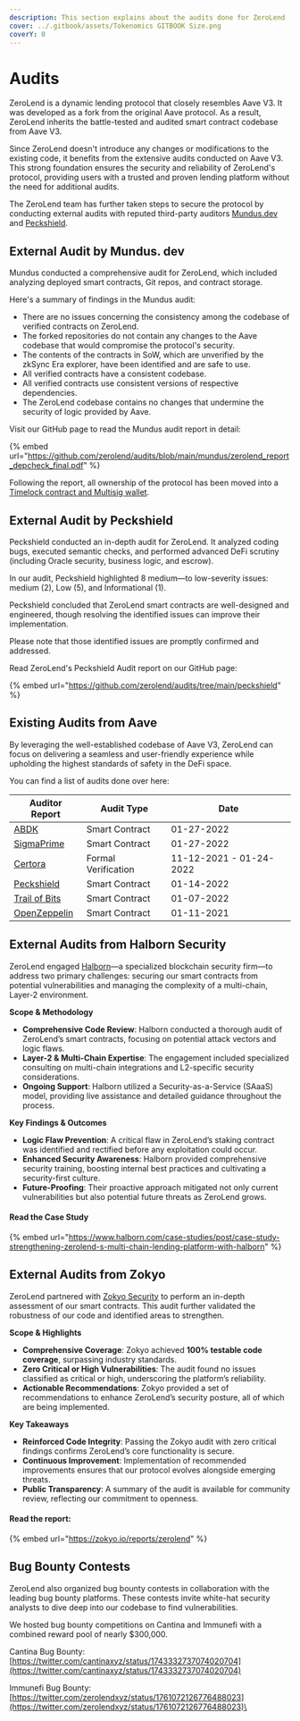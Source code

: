 ```yaml
---
description: This section explains about the audits done for ZeroLend
cover: ../.gitbook/assets/Tokenomics GITBOOK Size.png
coverY: 0
---
```


# Audits

ZeroLend is a dynamic lending protocol that closely resembles Aave V3. It was developed as a fork from the original Aave protocol. As a result, ZeroLend inherits the battle-tested and audited smart contract codebase from Aave V3.

Since ZeroLend doesn't introduce any changes or modifications to the existing code, it benefits from the extensive audits conducted on Aave V3. This strong foundation ensures the security and reliability of ZeroLend's protocol, providing users with a trusted and proven lending platform without the need for additional audits.

The ZeroLend team has further taken steps to secure the protocol by conducting external audits with reputed third-party auditors [Mundus.dev](https://mundus.dev/) and [Peckshield](https://peckshield.com/).&#x20;

## External Audit by Mundus. dev

Mundus conducted a comprehensive audit for ZeroLend, which included analyzing deployed smart contracts, Git repos, and contract storage.&#x20;

Here's a summary of findings in the Mundus audit:&#x20;

* There are no issues concerning the consistency among the codebase of verified contracts on ZeroLend.
* The forked repositories do not contain any changes to the Aave codebase that would compromise the protocol's security.
* The contents of the contracts in SoW, which are unverified by the zkSync Era explorer, have been identified and are safe to use.&#x20;
* All verified contracts have a consistent codebase.
* All verified contracts use consistent versions of respective dependencies.&#x20;
* The ZeroLend codebase contains no changes that undermine the security of logic provided by Aave.&#x20;

Visit our GitHub page to read the Mundus audit report in detail:&#x20;

{% embed url="https://github.com/zerolend/audits/blob/main/mundus/zerolend_report_depcheck_final.pdf" %}

Following the report, all ownership of the protocol has been moved into a [Timelock contract and Multisig wallet](timelocked-multisig-admin.md).

## External Audit by Peckshield&#x20;

Peckshield conducted an in-depth audit for ZeroLend. It analyzed coding bugs, executed semantic checks, and performed advanced DeFi scrutiny (including Oracle security, business logic, and escrow).&#x20;

In our audit, Peckshield highlighted 8 medium—to low-severity issues: medium (2), Low (5), and Informational (1).&#x20;

Peckshield concluded that ZeroLend smart contracts are well-designed and engineered, though resolving the identified issues can improve their implementation.&#x20;

Please note that those identified issues are promptly confirmed and addressed.&#x20;

Read ZeroLend's Peckshield Audit report on our GitHub page:&#x20;

{% embed url="https://github.com/zerolend/audits/tree/main/peckshield" %}

## Existing Audits from Aave

By leveraging the well-established codebase of Aave V3, ZeroLend can focus on delivering a seamless and user-friendly experience while upholding the highest standards of safety in the DeFi space.

You can find a list of audits done over here:

| Auditor Report                                                                                                     | Audit Type          | Date                    |
| ------------------------------------------------------------------------------------------------------------------ | ------------------- | ----------------------- |
| [ABDK](https://github.com/aave/aave-v3-core/blob/master/audits/27-01-2022_ABDK_AaveV3.pdf)                         | Smart Contract      | 01-27-2022              |
| [SigmaPrime](https://github.com/aave/aave-v3-core/blob/master/audits/27-01-2022_SigmaPrime_AaveV3.pdf)             | Smart Contract      | 01-27-2022              |
| [Certora](https://github.com/aave/aave-v3-core/blob/master/certora/Aave_V3_Formal_Verification_Report_Jan2022.pdf) | Formal Verification | 11-12-2021 - 01-24-2022 |
| [Peckshield](https://github.com/aave/aave-v3-core/blob/master/audits/14-01-2022_PeckShield_AaveV3.pdf)             | Smart Contract      | 01-14-2022              |
| [Trail of Bits](https://github.com/aave/aave-v3-core/blob/master/audits/07-01-2022_TrailOfBits_AaveV3.pdf)         | Smart Contract      | 01-07-2022              |
| [OpenZeppelin](https://github.com/aave/aave-v3-core/blob/master/audits/01-11-2021_OpenZeppelin_AaveV3.pdf)         | Smart Contract      | 01-11-2021              |

## External Audits from Halborn Security

ZeroLend engaged [Halborn](https://halborn.com/)—a specialized blockchain security firm—to address two primary challenges: securing our smart contracts from potential vulnerabilities and managing the complexity of a multi-chain, Layer-2 environment.

**Scope & Methodology**

* **Comprehensive Code Review**: Halborn conducted a thorough audit of ZeroLend’s smart contracts, focusing on potential attack vectors and logic flaws.
* **Layer-2 & Multi-Chain Expertise**: The engagement included specialized consulting on multi-chain integrations and L2-specific security considerations.
* **Ongoing Support**: Halborn utilized a Security-as-a-Service (SAaaS) model, providing live assistance and detailed guidance throughout the process.

**Key Findings & Outcomes**

* **Logic Flaw Prevention**: A critical flaw in ZeroLend’s staking contract was identified and rectified before any exploitation could occur.
* **Enhanced Security Awareness**: Halborn provided comprehensive security training, boosting internal best practices and cultivating a security-first culture.
* **Future-Proofing**: Their proactive approach mitigated not only current vulnerabilities but also potential future threats as ZeroLend grows.

#### Read the Case Study

{% embed url="https://www.halborn.com/case-studies/post/case-study-strengthening-zerolend-s-multi-chain-lending-platform-with-halborn" %}

## External Audits from Zokyo

ZeroLend  partnered with [Zokyo Security](https://zokyo.io/) to perform an in-depth assessment of our smart contracts. This audit further validated the robustness of our code and identified areas to strengthen.

**Scope & Highlights**

* **Comprehensive Coverage**: Zokyo achieved **100% testable code coverage**, surpassing industry standards.
* **Zero Critical or High Vulnerabilities**: The audit found no issues classified as critical or high, underscoring the platform’s reliability.
* **Actionable Recommendations**: Zokyo provided a set of recommendations to enhance ZeroLend’s security posture, all of which are being implemented.

**Key Takeaways**

* **Reinforced Code Integrity**: Passing the Zokyo audit with zero critical findings confirms ZeroLend’s core functionality is secure.
* **Continuous Improvement**: Implementation of recommended improvements ensures that our protocol evolves alongside emerging threats.
* **Public Transparency**: A summary of the audit is available for community review, reflecting our commitment to openness.

#### Read the report:

{% embed url="https://zokyo.io/reports/zerolend" %}

## Bug Bounty Contests&#x20;

ZeroLend also organized bug bounty contests in collaboration with the leading bug bounty platforms. These contests invite white-hat security analysts to dive deep into our codebase to find vulnerabilities.&#x20;

We hosted bug bounty competitions on Cantina and Immunefi with a combined reward pool of nearly $300,000.

Cantina Bug Bounty: [https://twitter.com/cantinaxyz/status/1743332737074020704](https://twitter.com/cantinaxyz/status/1743332737074020704)

Immunefi Bug Bounty: [https://twitter.com/zerolendxyz/status/1761072126776488023](https://twitter.com/zerolendxyz/status/1761072126776488023)\
